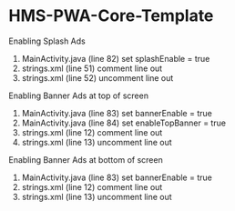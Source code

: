 # HMS-PWA-Core-Template
Enabling Splash Ads
1. MainActivity.java (line 82) set splashEnable = true
2. strings.xml (line 51) comment line out
3. strings.xml (line 52) uncomment line out

Enabling Banner Ads at top of screen
1. MainActivity.java (line 83) set bannerEnable = true
2. MainActivity.java (line 84) set enableTopBanner = true
3. strings.xml (line 12) comment line out
4. strings.xml (line 13) uncomment line out

Enabling Banner Ads at bottom of screen
1. MainActivity.java (line 83) set bannerEnable = true
2. strings.xml (line 12) comment line out
3. strings.xml (line 13) uncomment line out
